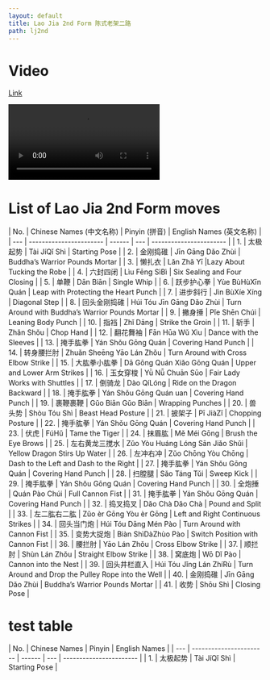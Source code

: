 ```yaml
---
layout: default
title: Lao Jia 2nd Form 陈式老架二路
path: lj2nd
---
```


# Video

[Link](https://s3-ap-southeast-2.amazonaws.com/video.sergeishutov.com/TaiChi+2nd+Form.mp4)

  <video controls>
    <source src="https://s3-ap-southeast-2.amazonaws.com/video.sergeishutov.com/TaiChi+2nd+Form.mp4" type="video/mp4">
  </video>

# List of Lao Jia 2nd Form moves

| No. | Chinese Names (中文名称) | Pinyin (拼音) | English Names (英文名称) |
| --- | ----------------------- | ------ | --- | ----------------------- |
| 1.  | 太极起势  | Tài JíQǐ Shì | Starting Pose |
| 2.  | 金刚捣碓 | Jīn Gāng Dǎo Zhùi | Buddha’s Warrior Pounds Mortar |
| 3.  | 懒扎衣 | Lǎn Zhǎ Yī |Lazy About Tucking the Robe |
| 4.  | 六封四闭 | Lìu Fēng SìBì | Six Sealing and Four Closing |
| 5.  | 单鞭 | Dān Biān | Single Whip |
| 6.  | 跃步护心拳 | Yùe BùHùXīn Quán | Leap with Protecting the Heart Punch |
| 7.  | 进步斜行  | Jìn BùXíe Xíng | Diagonal Step |
| 8.  | 回头金刚捣碓 | Húi Tóu Jīn Gāng Dǎo Zhùi | Turn Around with Buddha’s Warrior Pounds Mortar |
| 9.  | 撇身捶 | Pǐe Shēn Chúi | Leaning Body Punch |
| 10. | 指裆 | Zhǐ Dāng | Strike the Groin |
| 11. | 斩手 | Zhǎn Shǒu | Chop Hand |
| 12. | 翻花舞袖 | Fān Hūa Wǔ Xìu | Dance with the Sleeves |
| 13. | 掩手肱拳 | Yán Shǒu Gōng Quán | Covering Hand Punch |
| 14. | 转身腰拦肘 | Zhuǎn Sheēng Yāo Lán Zhǒu | Turn Around with Cross Elbow Strike |
| 15. | 大肱拳小肱拳 | Dā Gōng Quán Xiǎo Gōng Quán | Upper and Lower Arm Strikes |
| 16. | 玉女穿梭 | Yǜ Nǚ Chuān Sūo | Fair Lady Works with Shuttles |
| 17. | 倒骑龙 | Dào QíLóng | Ride on the Dragon Backward |
| 18. | 掩手肱拳 | Yán Shǒu Gōng Quán uan | Covering Hand Punch |
| 19. | 裹鞭裹鞭 | Gǔo Biān Gǔo Biān | Wrapping Punches |
| 20. | 兽头势 | Shòu Tóu Shì | Beast Head Posture |
| 21. | 披架子 | Pī JiàZǐ | Chopping Posture |
| 22. | 掩手肱拳 | Yán Shǒu Gōng Quán | Covering Hand Punch |
| 23. | 伏虎 | FúHǔ | Tame the Tiger |
| 24. | 抹眉肱 | Mě Méi Gōng | Brush the Eye Brows |
| 25. | 左右黄龙三搅水 | Zǔo Yòu Huáng Lóng Sān Jiǎo Shǔi | Yellow Dragon Stirs Up Water |
| 26. | 左冲右冲 | Zǔo Chōng Yòu Chōng | Dash to the Left and Dash to the Right |
| 27. | 掩手肱拳 | Yán Shǒu Gōng Quán | Covering Hand Punch |
| 28. | 扫膛腿 | Sǎo Táng Tǔi | Sweep Kick |
| 29. | 掩手肱拳 | Yán Shǒu Gōng Quán | Covering Hand Punch |
| 30. | 全炮捶 | Quán Pào Chúi | Full Cannon Fist |
| 31. | 掩手肱拳 | Yán Shǒu Gōng Quán | Covering Hand Punch |
| 32. | 捣叉捣叉 | Dǎo Chà Dǎo Chà | Pound and Split |
| 33. | 左二肱右二肱 | Zǔo èr Gōng Yòu èr Gōng | Left and Right Continuous Strikes |
| 34. | 回头当门炮 | Húi Tóu Dāng Mén Pào | Turn Around with Cannon Fist |
| 35. | 变势大捉炮 | Biàn ShìDàZhùo Pào | Switch Position with Cannon Fist |
| 36. | 腰拦肘 | Yāo Lán Zhǒu |  Cross Elbow Strike |
| 37. | 顺拦肘 | Shùn Lán Zhǒu | Straight Elbow Strike |
| 38. | 窝底炮 | Wō Dǐ Pào | Cannon into the Nest |
| 39. | 回头井栏直入 | Húi Tóu Jǐng Lán ZhíRù | Turn Around and Drop the Pulley Rope into the Well |
| 40. | 金刚捣碓 | Jīn Gāng Dǎo Zhùi | Buddha’s Warrior Pounds Mortar |
| 41. | 收势 | Shōu Shì | Closing Pose |


# test table

| No. | Chinese Names  | Pinyin | English Names |
| --- | ----------------------- | ------ | --- | ----------------------- |
| 1.  | 太极起势  | Tài JíQǐ Shì | Starting Pose |

